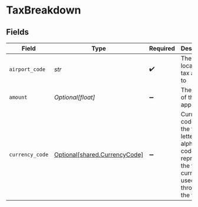 # TaxBreakdown


## Fields

| Field                                                                                                                 | Type                                                                                                                  | Required                                                                                                              | Description                                                                                                           | Example                                                                                                               |
| --------------------------------------------------------------------------------------------------------------------- | --------------------------------------------------------------------------------------------------------------------- | --------------------------------------------------------------------------------------------------------------------- | --------------------------------------------------------------------------------------------------------------------- | --------------------------------------------------------------------------------------------------------------------- |
| `airport_code`                                                                                                        | *str*                                                                                                                 | :heavy_check_mark:                                                                                                    | The airport location the tax applies to                                                                               | MIA                                                                                                                   |
| `amount`                                                                                                              | *Optional[float]*                                                                                                     | :heavy_minus_sign:                                                                                                    | The amount of the tax applied                                                                                         |                                                                                                                       |
| `currency_code`                                                                                                       | [Optional[shared.CurrencyCode]](../../models/shared/currencycode.md)                                                  | :heavy_minus_sign:                                                                                                    | Currency codes are the three-letter alphabetic codes that represent the various currencies used throughout the world. |                                                                                                                       |